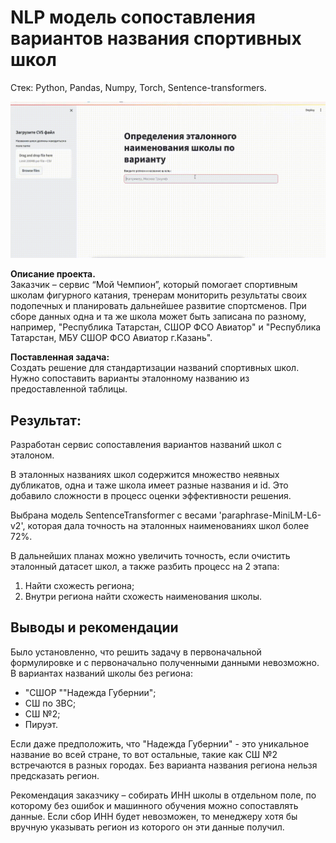 # NLP модель сопоставления вариантов названия спортивных школ

Стек: Python, Pandas, Numpy, Torch, Sentence-transformers.

 <img src="images/screencast.gif" alt="school_names" width="800">

**Описание проекта.**\
Заказчик – сервис  “Мой Чемпион”, который помогает спортивным школам фигурного катания, тренерам мониторить результаты своих подопечных и планировать дальнейшее развитие спортсменов. При сборе данных одна и та же школа может быть записана по разному, например, "Республика Татарстан, СШОР ФСО Авиатор" и "Республика Татарстан, МБУ СШОР ФСО Авиатор г.Казань".

**Поставленная задача:**\
Создать решение для стандартизации названий спортивных школ. Нужно сопоставить варианты эталонному названию из предоставленной таблицы.

## Результат:
Разработан сервис сопоставления вариантов названий школ с эталоном.

В эталонных названиях школ содержится множество неявных дубликатов, одна и таже школа имеет разные названия и id. Это добавило сложности в процесс оценки эффективности решения.

Выбрана модель SentenceTransformer с весами 'paraphrase-MiniLM-L6-v2', которая дала точность на эталонных наименованиях школ более 72%.

В дальнейших планах можно увеличить точность, если очистить эталонный датасет школ, а также разбить процесс на 2 этапа:
1. Найти схожесть региона;
2. Внутри региона найти схожесть наименования школы.

## Выводы и рекомендации
Было установленно, что решить задачу в первоначальной формулировке и с первоначально полученными данными невозможно. В вариантах названий школы без региона:
- "СШОР ""Надежда Губернии";
- СШ по ЗВС;
- СШ №2;
- Пируэт.

Если даже предположить, что "Надежда Губернии" - это уникальное название во всей стране, то вот остальные, такие как СШ №2 встречаются в разных городах. Без варианта названия региона нельзя предсказать регион.

Рекомендация заказчику – собирать ИНН школы в отдельном поле, по которому без ошибок и машинного обучения можно сопоставлять данные. Если сбор ИНН будет невозможен, то менеджеру хотя бы вручную указывать регион из которого он эти данные получил.
